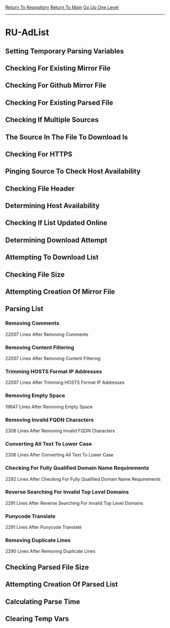 [Return To Repository](https://github.com/deathbybandaid/piholeparser/)
[Return To Main](https://github.com/deathbybandaid/piholeparser/blob/master/RecentRunLogs/Mainlog.md)
[Go Up One Level](https://github.com/deathbybandaid/piholeparser/blob/master/RecentRunLogs/TopLevelScripts/30-Processing-External-Blacklists.md)
____________________________________
# RU-AdList
## Setting Temporary Parsing Variables
## Checking For Existing Mirror File
## Checking For Github Mirror File
## Checking For Existing Parsed File
## Checking If Multiple Sources
## The Source In The File To Download Is
## Checking For HTTPS
## Pinging Source To Check Host Availability
## Checking File Header
## Determining Host Availability
## Checking If List Updated Online
## Determining Download Attempt
## Attempting To Download List
## Checking File Size
## Attempting Creation Of Mirror File
## Parsing List
### Removing Comments
22007 Lines After Removing Comments
### Removing Content Filtering
22007 Lines After Removing Content Filtering
### Trimming HOSTS Format IP Addresses
22007 Lines After Trimming HOSTS Format IP Addresses
### Removing Empty Space
19647 Lines After Removing Empty Space
### Removing Invalid FQDN Characters
2306 Lines After Removing Invalid FQDN Characters
### Converting All Text To Lower Case
2306 Lines After Converting All Text To Lower Case
### Checking For Fully Qualified Domain Name Requirements
2292 Lines After Checking For Fully Qualified Domain Name Requirements
### Reverse Searching For Invalid Top Level Domains
2291 Lines After Reverse Searching For Invalid Top Level Domains
### Punycode Translate
2291 Lines After Punycode Translate
### Removing Duplicate Lines
2290 Lines After Removing Duplicate Lines
## Checking Parsed File Size
## Attempting Creation Of Parsed List
## Calculating Parse Time
## Clearing Temp Vars
